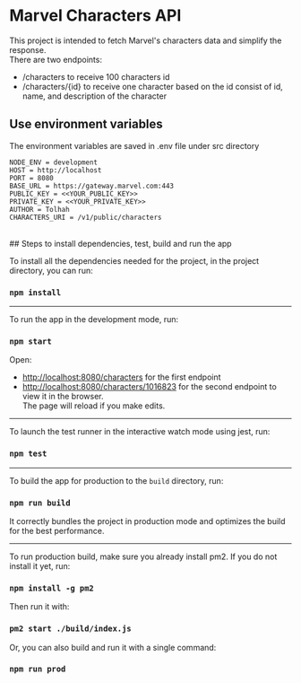 # Marvel Characters API

This project is intended to fetch Marvel's characters data and simplify the response. </br >
There are two endpoints:</br >
- /characters to receive 100 characters id
- /characters/{id} to receive one character based on the id consist of id, name, and description of the character

## Use environment variables
The environment variables are saved in .env file under src directory
```
NODE_ENV = development
HOST = http://localhost
PORT = 8080
BASE_URL = https://gateway.marvel.com:443
PUBLIC_KEY = <<YOUR_PUBLIC_KEY>>
PRIVATE_KEY = <<YOUR_PRIVATE_KEY>>
AUTHOR = Tolhah
CHARACTERS_URI = /v1/public/characters
```
<br />
## Steps to install dependencies, test, build and run the app

To install all the dependencies needed for the project, in the project directory, you can run:
### `npm install`
<hr />

To run the app in the development mode, run:
### `npm start`
Open:
- [http://localhost:8080/characters](http://localhost:8080/characters) for the first endpoint
- [http://localhost:8080/characters/1016823](http://localhost:8080/characters/1016823) for the second endpoint
to view it in the browser. <br />
The page will reload if you make edits.
<hr />

To launch the test runner in the interactive watch mode using jest, run:
### `npm test`
<hr />

To build the app for production to the `build` directory, run:
### `npm run build`
It correctly bundles the project in production mode and optimizes the build for the best performance.
<hr />

To run production build, make sure you already install pm2. If you do not install it yet, run:
### `npm install -g pm2`

Then run it with:
### `pm2 start ./build/index.js`

Or, you can also build and run it with a single command:
### `npm run prod`
